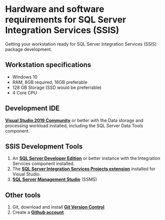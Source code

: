 # Hardware and software requirements for SQL Server Integration Services (SSIS) 
Getting your workstation ready for SQL Server Integration Services (SSIS) package development. 

## Workstation specifications 
- Windows 10 
- RAM, 8GB required, 16GB preferable 
- 128 GB Storage (SSD would be preferrable) 
- 4 Core CPU 

## Development IDE 

**[Visual Studio 2019 Community](https://visualstudio.microsoft.com/downloads/)**  or better with the Data storage and processing workload installed, including the SQL Server Data Tools component. 

## SSIS Development Tools 
1. An **[SQL Server Developer Edition](https://www.microsoft.com/en-us/sql-server/sql-server-downloads)**  or better instance with the Integration Services component installed. 
2. The **[SQL Server Integration Services Projects extension](https://marketplace.visualstudio.com/items?itemName=SSIS.SqlServerIntegrationServicesProjects)** installed for Visual Studio. 
3. **[SQL Server Management Studio](https://docs.microsoft.com/en-us/sql/ssms/download-sql-server-management-studio-ssms?view=sql-server-ver15)** (SSMS) 

## Other tools 
1. Git, download and install **[Git Version Control](https://git-scm.com/downloads)**
2. Create a **[Github account](https://github.com/join)**
